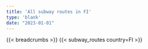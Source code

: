 ```yaml
---
title: 'All subway routes in FI'
type: 'blank'
date: "2023-01-01"
---
```


{{< breadcrumbs >}}
{{< subway_routes country=FI >}}
